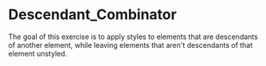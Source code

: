 # Descendant_Combinator
The goal of this exercise is to apply styles to elements that are descendants of another element, while leaving elements that aren't descendants of that element unstyled.